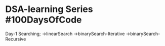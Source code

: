 # DSA-learning Series #100DaysOfCode
Day-1
Searching;
    ->linearSearch
    ->binarySearch-Iterative
    ->binarySearch-Recursive